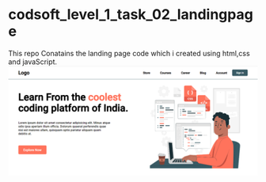 # codsoft_level_1_task_02_landingpage
This repo Conatains the landing page code which i created using html,css and javaScript.
![alt text](https://github.com/coderr1ck/codsoft_level_1_task_02_landingpage/blob/main/landingpage.png)
